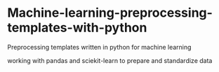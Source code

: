 # Machine-learning-preprocessing-templates-with-python

Preprocessing templates written in python for machine learning

working with pandas and sciekit-learn to prepare and standardize data


